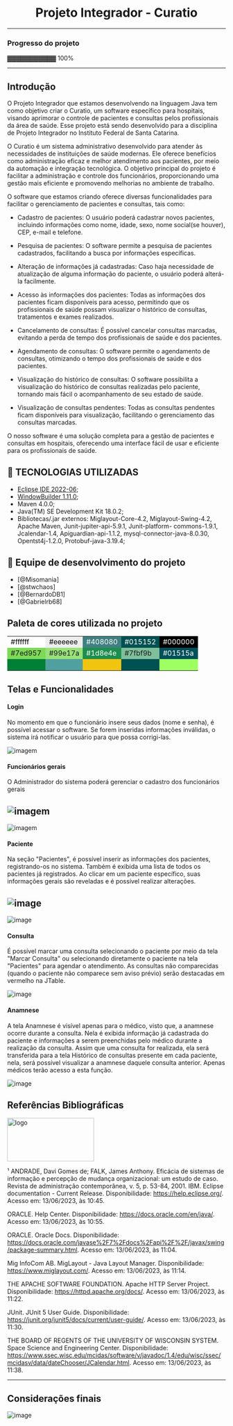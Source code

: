 
<h1 align="center"> Projeto Integrador - Curatio  </h1>


---
### Progresso do projeto
▓▓▓▓▓▓▓▓▓▓▓ 100%



---

## Introdução
O Projeto Integrador que estamos desenvolvendo na linguagem Java tem como objetivo criar o Curatio, um software específico para hospitais, visando aprimorar o controle de pacientes e consultas pelos profissionais da área de saúde. Esse projeto está sendo desenvolvido para a disciplina de Projeto Integrador no Instituto Federal de Santa Catarina.

O Curatio é um sistema administrativo desenvolvido para atender às necessidades de instituições de saúde modernas. Ele oferece benefícios como administração eficaz e melhor atendimento aos pacientes, por meio da automação e integração tecnológica. O objetivo principal do projeto é facilitar a administração e controle dos funcionários, proporcionando uma gestão mais eficiente e promovendo melhorias no ambiente de trabalho.

O software que estamos criando oferece diversas funcionalidades para facilitar o gerenciamento de pacientes e consultas, tais como:

 - Cadastro de pacientes: O usuário poderá cadastrar novos pacientes, incluindo informações como nome, idade, sexo, nome social(se houver), CEP, e-mail e telefone.

 - Pesquisa de pacientes: O software permite a pesquisa de pacientes cadastrados, facilitando a busca por informações específicas.

 - Alteração de informações já cadastradas: Caso haja necessidade de atualização de alguma informação do paciente, o usuário poderá alterá-la facilmente.

 - Acesso às informações dos pacientes: Todas as informações dos pacientes ficam disponíveis para acesso, permitindo que os profissionais de saúde possam visualizar o histórico de consultas, tratamentos e exames realizados.

 - Cancelamento de consultas: É possível cancelar consultas marcadas, evitando a perda de tempo dos profissionais de saúde e dos pacientes.

 - Agendamento de consultas: O software permite o agendamento de consultas, otimizando o tempo dos profissionais de saúde e dos pacientes.

 - Visualização do histórico de consultas: O software possibilita a visualização do histórico de consultas realizadas pelo paciente, tornando mais fácil o acompanhamento de seu estado de saúde.

 - Visualização de consultas pendentes: Todas as consultas pendentes ficam disponíveis para visualização, facilitando o gerenciamento das consultas marcadas.

O nosso software é uma solução completa para a gestão de pacientes e consultas em hospitais, oferecendo uma interface fácil de usar e eficiente para os profissionais de saúde.


## :wrench: TECNOLOGIAS UTILIZADAS

- [Eclipse IDE 2022-06](https://www.eclipse.org/downloads/);
- [WindowBuilder 1.11.0](https://www.eclipse.org/windowbuilder/);
- Maven 4.0.0;
- Java(TM) SE Development Kit 18.0.2;
- Bibliotecas/.jar externos: Miglayout-Core-4.2, Miglayout-Swing-4.2, Apache Maven, Junit-jupiter-api-5.9.1, Junit-platform-
commons-1.9.1, Jcalendar-1.4, Apiguardian-api-1.1.2, mysql-connector-java-8.0.30, Opentst4j-1.2.0, Protobuf-java-3.19.4;

## :busts_in_silhouette: Equipe de desenvolvimento do projeto
- [@Misomania]
- [@stwchaos]
- [@BernardoDB1]
- [@Gabrielrb68]

## Paleta de cores utilizada no projeto

<table>
  <tbody>
    <tr>
      <td style="background-color:#ffffff; color:#000000">#ffffff</td>
      <td style="background-color:#eeeeee; color:#000000">#eeeeee</td>
      <td style="background-color:#408080; color:#ffffff">#408080</td>
      <td style="background-color:#015152; color:#ffffff">#015152</td>
      <td style="background-color:#000000; color:#ffffff">#000000</td>
    </tr>
    <tr>
      <td style="background-color:#7ed957">#7ed957</td>
      <td style="background-color:#99e17a">#99e17a</td>
      <td style="background-color:#1d8e4e; color:#ffffff">#1d8e4e</td>
      <td style="background-color:#7fbf9b">#7fbf9b</td>
      <td style="background-color:#01515a; color:#ffffff">#01515a</td>
    </tr>
    <tr>
      <td style="background-color:#008037; color:#008037">#008037</td>
      <td style="background-color:#50a0a0; color:#50a0a0">#50a0a0</td>
      <td style="background-color:#f1c40f; color:#f1c40f">#f1c40f</td>
      <td style="background-color:#005151; color:#005151">#005151</td>
      <td style="background-color: #9eff62; color: #9eff62"> #9eff62</td>
    </tr>
  </tbody>
</table>



## Telas e Funcionalidades


####  Login
No momento em que o funcionário insere seus dados (nome e senha), é possível acessar o software. Se forem inseridas informações inválidas, o sistema irá notificar o usuário para que possa corrigi-las.

  ![imagem](https://github.com/stwchaos/curatio/blob/main/imgMD/Login.gif)
  

#### Funcionários gerais
O Administrador do sistema poderá gerenciar o cadastro dos funcionários gerais

 ![imagem](https://github.com/stwchaos/curatio/blob/main/imgMD/Profissionais.gif)
 ---
 ![imagem](https://github.com/stwchaos/curatio/blob/main/imgMD/SecretarAdm.gif)


#### Paciente
Na seção "Pacientes", é possível inserir as informações dos pacientes, registrando-os no sistema. Também é exibida uma lista de todos os pacientes já registrados. Ao clicar em um paciente específico, suas informações gerais são reveladas e é possível realizar alterações.
 
![image](https://github.com/stwchaos/curatio/blob/main/imgMD/CadastroPaciente.gif)
---
![image](https://github.com/stwchaos/curatio/blob/main/imgMD/Pacientes.gif)


#### Consulta
É possível marcar uma consulta selecionando o paciente por meio da tela "Marcar Consulta" ou selecionando diretamente o paciente na tela "Pacientes" para agendar o atendimento. As consultas não comparecidas (quando o paciente não comparece sem aviso prévio) serão destacadas em vermelho na JTable.
 
 ![image](https://github.com/stwchaos/curatio/blob/main/imgMD/Consulta(1).gif)


#### Anamnese
A tela Anamnese é visível apenas para o médico, visto que, a anamnese ocorre durante a consulta. Nela é exibida informação já cadastrada do paciente e informações a serem preenchidas pelo médico durante a realização da consulta. Assim que uma consulta for realizada, ela será transferida para a tela Histórico de consultas presente em cada paciente, nela, será possível visualizar a anamnese daquele consulta anterior. Apenas médicos terão acesso a esta função.

![image](https://github.com/stwchaos/curatio/blob/main/imgMD/AnamneseLogout.gif)


## Referências Bibliográficas


  <img src="https://github.com/stwchaos/curatio/blob/main/imgMD/ref.png" alt="logo" width="200" height="100">


¹ ANDRADE, Davi Gomes de; FALK, James Anthony. Eficácia de sistemas de informação e percepção de mudança organizacional: um estudo de caso. Revista de administração contemporânea, v. 5, p. 53-84, 2001.
IBM. Eclipse documentation - Current Release. Disponibilidade: https://help.eclipse.org/. Acesso em: 13/06/2023, às 10:45.

ORACLE. Help Center. Disponibilidade: https://docs.oracle.com/en/java/. Acesso em: 13/06/2023, às 10:55.

ORACLE. Oracle Docs. Disponibilidade: https://docs.oracle.com/javase%2F7%2Fdocs%2Fapi%2F%2F/javax/swing/package-summary.html. Acesso em: 13/06/2023, às 11:04.

Mig InfoCom AB. MigLayout - Java Layout Manager. Disponibilidade: https://www.miglayout.com/. Acesso em: 13/06/2023, às 11:14.

THE APACHE SOFTWARE FOUNDATION. Apache HTTP Server Project. Disponibilidade: https://httpd.apache.org/docs/. Acesso em: 13/06/2023, às 11:22.

JUnit. JUnit 5 User Guide. Disponibilidade: https://junit.org/junit5/docs/current/user-guide/. Acesso em: 13/06/2023, às 11:30.

THE BOARD OF REGENTS OF THE UNIVERSITY OF WISCONSIN SYSTEM. Space Science and Engineering Center. Disponibilidade: https://www.ssec.wisc.edu/mcidas/software/v/javadoc/1.4/edu/wisc/ssec/mcidasv/data/dateChooser/JCalendar.html. Acesso em: 13/06/2023, às 11:38.


---

## Considerações finais
![image](https://github.com/stwchaos/curatio/blob/main/imgMD/ConslusoesFinais.png)

